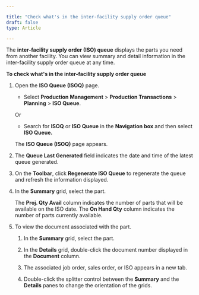 ```yaml
---

title: "Check what's in the inter-facility supply order queue"
draft: false
type: Article

---
```


The **inter-facility supply order (ISO) queue** displays the parts you need from another facility. You can view summary and detail information in the inter-facility supply order queue at any time.

**To check what's in the inter-facility supply order queue**

1. Open the **ISO Queue (ISOQ)** page.

    - Select **Production Management** > **Production Transactions** > **Planning** > **ISO Queue**.

    Or

    - Search for **ISOQ** or **ISO Queue** in the **Navigation box** and then select **ISO Queue.**

   The **ISO Queue (ISOQ)** page appears.

2. The **Queue Last Generated** field indicates the date and time of the latest queue generated.

3. On the **Toolbar**, click **Regenerate ISO Queue** to regenerate the queue and refresh the information displayed.

4. In the **Summary** grid, select the part.

    The **Proj. Qty Avail** column indicates the number of parts that will be available on the ISO date. The **On Hand Qty** column indicates the number of parts currently available.

5. To view the document associated with the part.

    1. In the **Summary** grid, select the part.

    2. In the **Details** grid, double-click the document number displayed in the **Document** column.

    3. The associated job order, sales order, or ISO appears in a new tab.

    4. Double-click the splitter control between the **Summary** and the **Details** panes to change the orientation of the grids.

​